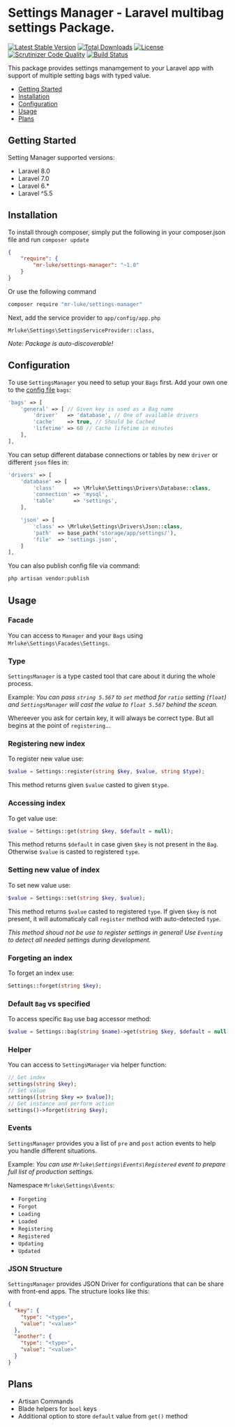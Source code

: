 Settings Manager - Laravel multibag settings Package.
==============

[![Latest Stable Version](https://poser.pugx.org/mr-luke/settings-manager/v/stable)](https://packagist.org/packages/mr-luke/settings-manager)
[![Total Downloads](https://poser.pugx.org/mr-luke/settings-manager/downloads)](https://packagist.org/packages/mr-luke/settings-manager)
[![License](https://poser.pugx.org/mr-luke/settings-manager/license)](https://packagist.org/packages/mr-luke/settings-manager)
[![Scrutinizer Code Quality](https://scrutinizer-ci.com/g/mr-luke/settings-manager/badges/quality-score.png?b=master)](https://scrutinizer-ci.com/g/mr-luke/settings-manager/?branch=master)
[![Build Status](https://scrutinizer-ci.com/g/mr-luke/settings-manager/badges/build.png?b=master)](https://scrutinizer-ci.com/g/mr-luke/settings-manager/build-status/master)

This package provides settings manamgement to your Laravel app with support of multiple setting bags with typed value.

* [Getting Started](#getting-started)
* [Installation](#installation)
* [Configuration](#configuration)
* [Usage](#usage)
* [Plans](#plans)

## Getting Started

Setting Manager supported versions:
* Laravel 8.0
* Laravel 7.0
* Laravel 6.*
* Laravel ^5.5

## Installation

To install through composer, simply put the following in your composer.json file and run `composer update`

```json
{
    "require": {
        "mr-luke/settings-manager": "~1.0"
    }
}
```
Or use the following command

```bash
composer require "mr-luke/settings-manager"
```

Next, add the service provider to `app/config/app.php`

```
Mrluke\Settings\SettingsServiceProvider::class,
```
*Note: Package is auto-discoverable!*

## Configuration

To use `SettingsManager` you need to setup your `Bags` first. Add your own one to the [config file](config/settings-manager.php) `bags`:

```php
'bags' => [
    'general' => [ // Given key is used as a Bag name
        'driver'   => 'database', // One of available drivers
        'cache'    => true, // Should be Cached
        'lifetime' => 60 // Cache lifetime in minutes
	],
],
```

You can setup different database connections or tables by new `driver` or different `json` files in:

```php
'drivers' => [
    'database' => [
        'class'      => \Mrluke\Settings\Drivers\Database::class,
        'connection' => 'mysql',
        'table'      => 'settings',
    ],

    'json' => [
        'class' => \Mrluke\Settings\Drivers\Json::class,
        'path'  => base_path('storage/app/settings/'),
        'file'  => 'settings.json',
    ]
],
```

You can also publish config file via command:
```bash
php artisan vendor:publish
```

## Usage

### Facade

You can access to `Manager` and your `Bags` using `Mrluke\Settings\Facades\Settings`.

### Type

`SettingsManager` is a type casted tool that care about it during the whole process.

Example: *You can pass `string 5.567` to `set` method for `ratio` setting (`float`) and `SettingsManager` will cast the value to `float 5.567` behind the scean.*

Whereever you ask for certain key, it will always be correct type. But all begins at the point of `registering`...

### Registering new index

To register new value use:
```php
$value = Settings::register(string $key, $value, string $type);
```
This method returns given `$value` casted to given `$type`.

### Accessing index

To get value use:
```php
$value = Settings::get(string $key, $default = null);
```
This method returns `$default` in case given `$key` is not present in the `Bag`. Otherwise `$value` is casted to registered `type`.

### Setting new value of index

To set new value use:
```php
$value = Settings::set(string $key, $value);
```
This method returns `$value` casted to registered `type`. If given `$key` is not present, it will automaticaly call `register` method with auto-detected `type`.

*This method shoud not be use to register settings in general! Use `Eventing` to detect all needed settings during development.*

### Forgeting  an index

To forget an index use:
```php
Settings::forget(string $key);
```

### Default `Bag` vs specified

To access specific `Bag` use bag accessor method:
 ```php
$value = Settings::bag(string $name)->get(string $key, $default = null);
```

### Helper

You can access to `SettingsManager` via helper function:
```php
// Get index
settings(string $key);
// Set value
settings([string $key => $value]);
// Get instance and perform action
settings()->forget(string $key);
```

### Events

`SettingsManager` provides you a list of `pre` and `post` action events to help you handle different situations.

Example: *You can use `Mrluke\Settings\Events\Registered` event to prepare full list of production settings.*

Namespace `Mrluke\Settings\Events`:

* `Forgeting`
* `Forgot`
* `Loading`
* `Loaded`
* `Registering`
* `Registered`
* `Updating`
* `Updated`

### JSON Structure

`SettingsManager` provides JSON Driver for configurations that can be share with front-end apps. The structure looks like this:

```json
{
  "key": {
    "type": "<type>",
    "value": "<value>"
  },
  "another": {
    "type": "<type>",
    "value": "<value>"
  }
}
```

## Plans

* Artisan Commands
* Blade helpers for `bool` keys
* Additional option to store `default` value from `get()` method
